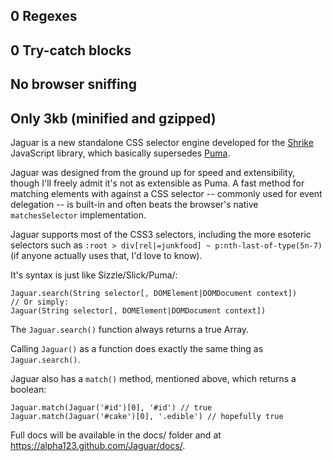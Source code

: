 0 Regexes
---------
0 Try-catch blocks
------------------
No browser sniffing
-------------------
Only 3kb (minified and gzipped)
-------------------------------

Jaguar is a new standalone CSS selector engine developed for the [Shrike](https://github.com/alpha123/Shrike) JavaScript library, which basically supersedes [Puma](https://github.com/alpha123/Puma).

Jaguar was designed from the ground up for speed and extensibility, though I'll freely admit it's not as extensible as Puma. A fast method for matching elements with against a CSS selector -- commonly used for event delegation -- is built-in and often beats the browser's native `matchesSelector` implementation.

Jaguar supports most of the CSS3 selectors, including the more esoteric selectors such as `:root > div[rel|=junkfood] ~ p:nth-last-of-type(5n-7)` (if anyone actually uses that, I'd love to know).

It's syntax is just like Sizzle/Slick/Puma/<insert your favorite CSS selector engine here>:

    Jaguar.search(String selector[, DOMElement|DOMDocument context])
    // Or simply:
    Jaguar(String selector[, DOMElement|DOMDocument context])

The `Jaguar.search()` function always returns a true Array.

Calling `Jaguar()` as a function does exactly the same thing as `Jaguar.search()`.

Jaguar also has a `match()` method, mentioned above, which returns a boolean:

    Jaguar.match(Jaguar('#id')[0], '#id') // true
    Jaguar.match(Jaguar('#cake')[0], '.edible') // hopefully true

Full docs will be available in the docs/ folder and at https://alpha123.github.com/Jaguar/docs/.